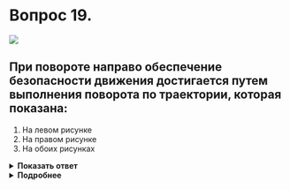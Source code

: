 # Вопрос 19.

![](https://s.drom.ru/i24227/pdd/tickets/2016/1542608601.jpg)

## При повороте направо обеспечение безопасности движения достигается путем выполнения поворота по траектории, которая показана:

1. На левом рисунке
2. На правом рисунке
3. На обоих рисунках

<details>
<summary><b>Показать ответ</b></summary>
Правильный ответ: 1
</details>
<details>
<summary><b>Подробнее</b></summary>
Центробежная сила тянет автомобиль влево. Для компенсации этих сил у водителя на левом рисунке ещё есть запас по ширине проезжей части для сохранения направления движения без выезда на полосу встречного движения. У водителя на правом рисунке никакого запаса нет, а учесть все факторы, которые влияют на сцепление колёс с дорогой на крутом повороте, не всегда удаётся и опытному водителю.
(«Техника управления автомобилем»)
</details>